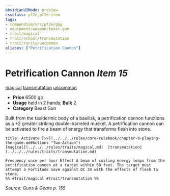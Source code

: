 ```yaml
---
obsidianUIMode: preview
cssclass: pf2e,pf2e-item
tags:
- compendium/src/pf2e/g&g
- equipment/weapon/beast-gun
- trait/magical
- trait/school/transmutation
- trait/rarity/uncommon
aliases: ["Petrification Cannon"]
---
```

# Petrification Cannon *Item 15*  
[magical](magical.md)  [transmutation](transmutation.md)  [uncommon](uncommon.md)  

- **Price** 6500 gp
- **Usage** held in 2 hands; **Bulk** 2
- **Category** Beast Gun

Built from the taxidermic body of a basilisk, a petrification cannon functions as a +2 greater striking double-barreled musket. A petrification cannon can be activated to fire a beam of energy that transforms flesh into stone.

```ad-embed-ability
title: Activate [>>](../../../rules/core-rulebook/chapter-9-playing-the-game.md#Actions "Two-Action")
[magical](../../../rules/traits/magical.md)  [transmutation](../../../rules/traits/transmutation.md)  

Frequency once per hour Effect A beam of coiling energy leaps from the petrification cannon at a target within 60 feet. The target must attempt a Fortitude save against DC 34 with the effects of flesh to stone.  
%% #trait/magical #trait/transmutation %%
```

*Source: Guns & Gears p. 155*
